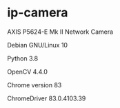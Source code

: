 # ip-camera

AXIS P5624-E Mk II Network Camera

Debian GNU/Linux 10

Python 3.8

OpenCV 4.4.0

Chrome version 83

ChromeDriver 83.0.4103.39
